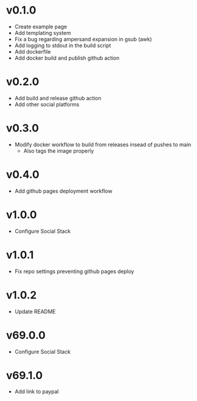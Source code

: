 # v0.1.0
* Create example page
* Add templating system
* Fix a bug regarding ampersand expansion in gsub (awk)
* Add logging to stdout in the build script
* Add dockerfile
* Add docker build and publish github action

# v0.2.0
* Add build and release github action
* Add other social platforms

# v0.3.0
* Modify docker workflow to build from releases insead of pushes to main
    - Also tags the image properly

# v0.4.0
* Add github pages deployment workflow

# v1.0.0
* Configure Social Stack

# v1.0.1
* Fix repo settings preventing github pages deploy

# v1.0.2
* Update README

# v69.0.0 
 * Configure Social Stack

# v69.1.0
 * Add link to paypal
